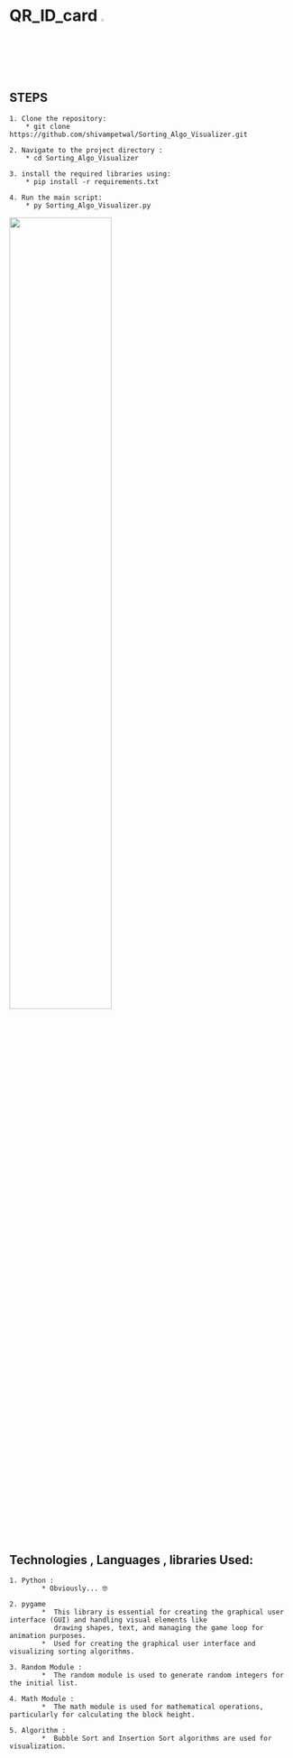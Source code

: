 
# QR_ID_card  <img src="https://encrypted-tbn0.gstatic.com/images?q=tbn:ANd9GcTtXjM6pC-IwNCHg3H8IoonZRLsYyrJ56qdhclZeHttzw&s" width="2.5%" height="2.5%"/>

## STEPS 

    1. Clone the repository:
        * git clone https://github.com/shivampetwal/Sorting_Algo_Visualizer.git
    
    2. Navigate to the project directory : 
        * cd Sorting_Algo_Visualizer
        
    3. install the required libraries using: 
        * pip install -r requirements.txt

    4. Run the main script:
        * py Sorting_Algo_Visualizer.py


 <img src="./DEMO.png" width="60%"/>






## Technologies , Languages , libraries  Used: 

    1. Python :
            * Obviously... 🤓
    
    2. pygame
            *  This library is essential for creating the graphical user interface (GUI) and handling visual elements like 
               drawing shapes, text, and managing the game loop for animation purposes. 
            *  Used for creating the graphical user interface and visualizing sorting algorithms.
            
    3. Random Module :
            *  The random module is used to generate random integers for the initial list.

    4. Math Module :
            *  The math module is used for mathematical operations, particularly for calculating the block height.

    5. Algorithm :
            *  Bubble Sort and Insertion Sort algorithms are used for visualization.

        
    
